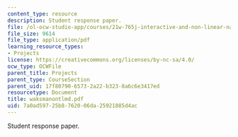 ```yaml
---
content_type: resource
description: Student response paper.
file: /ol-ocw-studio-app/courses/21w-765j-interactive-and-non-linear-narrative-theory-and-practice-spring-2004/7a0ad59725b8762006da25921885d4ac_waksmanontlmd.pdf
file_size: 9614
file_type: application/pdf
learning_resource_types:
- Projects
license: https://creativecommons.org/licenses/by-nc-sa/4.0/
ocw_type: OCWFile
parent_title: Projects
parent_type: CourseSection
parent_uid: 17f80790-6573-2a22-b323-8a6c6e3417ed
resourcetype: Document
title: waksmanontlmd.pdf
uid: 7a0ad597-25b8-7620-06da-25921885d4ac
---
```

Student response paper.